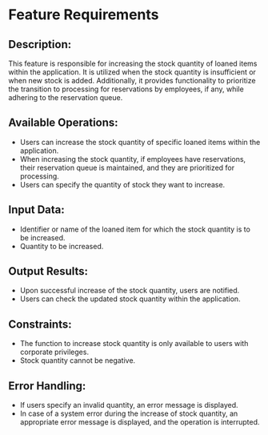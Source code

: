 # Feature Requirements

## Description:
This feature is responsible for increasing the stock quantity of loaned items within the application. 
It is utilized when the stock quantity is insufficient or when new stock is added. 
Additionally, it provides functionality to prioritize the transition to processing for reservations by employees, if any, while adhering to the reservation queue.

## Available Operations:
- Users can increase the stock quantity of specific loaned items within the application.
- When increasing the stock quantity, if employees have reservations, their reservation queue is maintained, and they are prioritized for processing.
- Users can specify the quantity of stock they want to increase.

## Input Data:
- Identifier or name of the loaned item for which the stock quantity is to be increased.
- Quantity to be increased.

## Output Results:
- Upon successful increase of the stock quantity, users are notified.
- Users can check the updated stock quantity within the application.

## Constraints:
- The function to increase stock quantity is only available to users with corporate privileges.
- Stock quantity cannot be negative.

## Error Handling:
- If users specify an invalid quantity, an error message is displayed.
- In case of a system error during the increase of stock quantity, an appropriate error message is displayed, and the operation is interrupted.